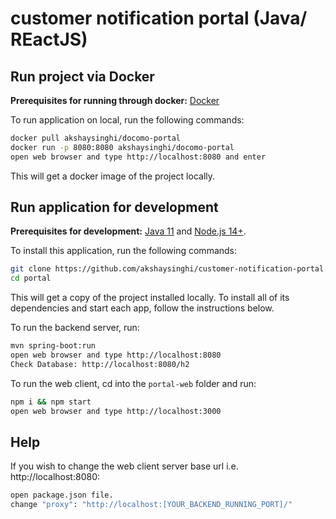 # customer notification portal (Java/ REactJS)


## Run project via Docker

**Prerequisites for running through docker:** [Docker](https://docs.docker.com/engine/install/)

To run application on local, run the following commands:

```bash
docker pull akshaysinghi/docomo-portal
docker run -p 8080:8080 akshaysinghi/docomo-portal
open web browser and type http://localhost:8080 and enter
```

This will get a docker image of the project locally.

## Run application for development

**Prerequisites for development:** [Java 11]() and [Node.js 14+](https://nodejs.org/).

To install this application, run the following commands:

```bash
git clone https://github.com/akshaysinghi/customer-notification-portal.git
cd portal
```

This will get a copy of the project installed locally. To install all of its dependencies and start each app, follow the instructions below.

To run the backend server, run:

```bash
mvn spring-boot:run
open web browser and type http://localhost:8080
Check Database: http://localhost:8080/h2
```


To run the web client, cd into the `portal-web` folder and run:

```bash
npm i && npm start
open web browser and type http://localhost:3000
```


## Help

If you wish to change the web client server base url i.e. http://localhost:8080:

```bash
open package.json file.
change "proxy": "http://localhost:[YOUR_BACKEND_RUNNING_PORT]/"

```

